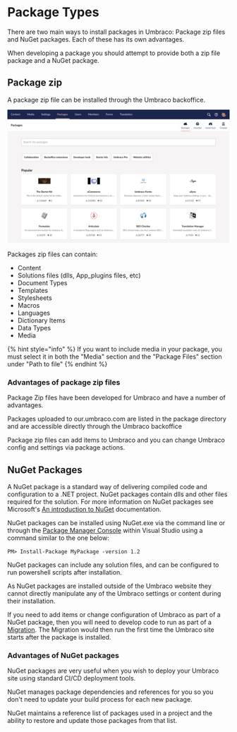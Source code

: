 # Package Types

There are two main ways to install packages in Umbraco: Package zip files and NuGet packages. Each of these has its own advantages.

When developing a package you should attempt to provide both a zip file package and a NuGet package.

## Package zip

A package zip file can be installed through the Umbraco backoffice.

![Zip packages can be installed via the Umbraco backoffice package section](../../../../10/umbraco-cms/extending/packages/images/backoffice-package-section.png)

Packages zip files can contain:

* Content
* Solutions files (dlls, App\_plugins files, etc)
* Document Types
* Templates
* Stylesheets
* Macros
* Languages
* Dictionary Items
* Data Types
* Media

{% hint style="info" %}
If you want to include media in your package, you must select it in both the "Media" section and the "Package Files" section under "Path to file"
{% endhint %}

### Advantages of package zip files

Package Zip files have been developed for Umbraco and have a number of advantages.

Packages uploaded to our.umbraco.com are listed in the package directory and are accessible directly through the Umbraco backoffice

Package zip files can add items to Umbraco and you can change Umbraco config and settings via package actions.

## NuGet Packages

A NuGet package is a standard way of delivering compiled code and configuration to a .NET project. NuGet packages contain dlls and other files required for the solution. For more information on NuGet packages see Microsoft's [An introduction to NuGet](https://docs.microsoft.com/en-us/nuget/what-is-nuget) documentation.

NuGet packages can be installed using NuGet.exe via the command line or through the [Package Manager Console](https://docs.microsoft.com/en-us/nuget/consume-packages/install-use-packages-powershell) within Visual Studio using a command similar to the one below:

```
PM> Install-Package MyPackage -version 1.2
```

NuGet packages can include any solution files, and can be configured to run powershell scripts after installation.

As NuGet packages are installed outside of the Umbraco website they cannot directly manipulate any of the Umbraco settings or content during their installation.

If you need to add items or change configuration of Umbraco as part of a NuGet package, then you will need to develop code to run as part of a [Migration](../database.md). The Migration would then run the first time the Umbraco site starts after the package is installed.

### Advantages of NuGet packages

NuGet packages are very useful when you wish to deploy your Umbraco site using standard CI/CD deployment tools.

NuGet manages package dependencies and references for you so you don't need to update your build process for each new package.

NuGet maintains a reference list of packages used in a project and the ability to restore and update those packages from that list.
